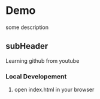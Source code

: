 # Demo

some description

## subHeader

Learning github from youtube

### Local Developement
1. open index.html in your browser

